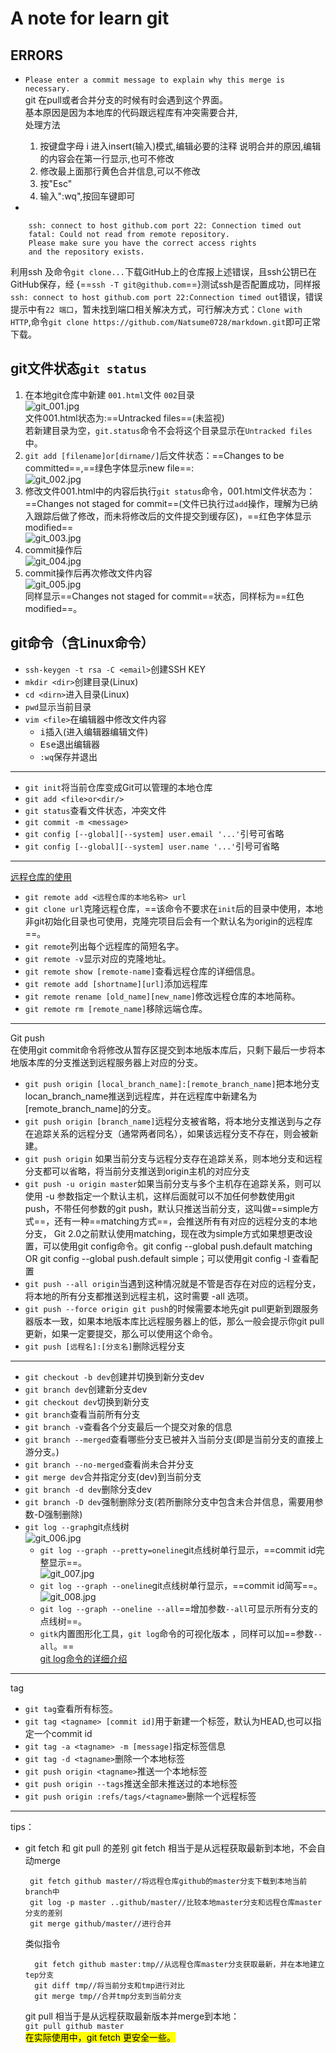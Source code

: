 # A note for learn git  

## ERRORS  

+ `Please enter a commit message to explain why this merge is necessary.`  
    git 在pull或者合并分支的时候有时会遇到这个界面。  
    基本原因是因为本地库的代码跟远程库有冲突需要合并,  
    处理方法  
    1. 按键盘字母 i 进入insert(输入)模式,编辑必要的注释 说明合并的原因,编辑的内容会在第一行显示,也可不修改  
    1. 修改最上面那行黄色合并信息,可以不修改  
    1. 按"Esc"  
    1. 输入":wq",按回车键即可  

+ 

```git
    ssh: connect to host github.com port 22: Connection timed out  
    fatal: Could not read from remote repository.  
    Please make sure you have the correct access rights  
    and the repository exists.
```

利用ssh 及命令`git clone...`下载GitHub上的仓库报上述错误，且ssh公钥已在GitHub保存，经 {==`ssh -T git@github.com`==}测试ssh是否配置成功，同样报`ssh: connect to host github.com port 22:Connection timed out`错误，错误提示中有`22 端口`，暂未找到端口相关解决方式，可行解决方式：`Clone with HTTP`,命令`git clone https://github.com/Natsume0728/markdown.git`即可正常下载。  

## git文件状态`git status`  

1. 在本地git仓库中新建 `001.html`文件 `002`目录  
![git_001.jpg](https://i.loli.net/2019/06/19/5d09c667346f355426.jpg)  
文件001.html状态为:==Untracked files==(未监视)  
若新建目录为空，`git.status`命令不会将这个目录显示在`Untracked files`中。  
1. `git add [filename]or[dirname/]`后文件状态：==Changes to be committed==,==绿色字体显示new file==:  
![git_002.jpg](https://i.loli.net/2019/06/19/5d09c77fda45b30041.jpg)  
1. 修改文件001.html中的内容后执行`git status`命令，001.html文件状态为：==Changes not staged for commit==(文件已执行过`add`操作，理解为已纳入跟踪后做了修改，而未将修改后的文件提交到缓存区)，==红色字体显示modified==  
![git_003.jpg](https://i.loli.net/2019/06/19/5d09c7bc54c6158274.jpg)  
1. commit操作后  
![git_004.jpg](https://i.loli.net/2019/06/19/5d09c7bb25f1d80936.jpg)  
1. commit操作后再次修改文件内容  
![git_005.jpg](https://i.loli.net/2019/06/19/5d09c7bb2de2b85471.jpg)  
同样显示==Changes not staged for commit==状态，同样标为==红色modified==。  

## git命令（含Linux命令）  

+ `ssh-keygen -t rsa -C <email>`创建SSH KEY  
+ `mkdir <dir>`创建目录(Linux)  
+ `cd <dirn>`进入目录(Linux)  
+ `pwd`显示当前目录  
+ `vim <file>`在编辑器中修改文件内容  
    + <kbd>i</kbd>插入(进入编辑器编辑文件)  
    + <kbd>Ese</kbd>退出编辑器  
    + `:wq`保存并退出  

***

+ `git init`将当前仓库变成Git可以管理的本地仓库  
+ `git add <file>or<dir/>`  
+ `git status`查看文件状态，冲突文件  
+ `git commit -m <message>`  
+ `git config [--global][--system] user.email '...'`引号可省略  
+ `git config [--global][--system] user.name '...'`引号可省略  

***

[远程仓库的使用](https://git-scm.com/book/zh/v1/Git-%E5%9F%BA%E7%A1%80-%E8%BF%9C%E7%A8%8B%E4%BB%93%E5%BA%93%E7%9A%84%E4%BD%BF%E7%94%A8)  

+ `git remote add <远程仓库的本地名称> url`  
+ `git clone url`克隆远程仓库，==该命令不要求在`init`后的目录中使用，本地非git初始化目录也可使用，克隆完项目后会有一个默认名为origin的远程库==。  
+ `git remote`列出每个远程库的简短名字。  
+ `git remote -v`显示对应的克隆地址。  
+ `git remote show [remote-name]`查看远程仓库的详细信息。  
+ `git remote add [shortname][url]`添加远程库  
+ `git remote rename [old_name][new_name]`修改远程仓库的本地简称。  
+ `git remote rm [remote_name]`移除远端仓库。  

***
Git push  
在使用git commit命令将修改从暂存区提交到本地版本库后，只剩下最后一步将本地版本库的分支推送到远程服务器上对应的分支。  

+ `git push origin [local_branch_name]:[remote_branch_name]`把本地分支locan_branch_name推送到远程库，并在远程库中新建名为[remote_branch_name]的分支。  
+ `git push origin [branch_name]`远程分支被省略，将本地分支推送到与之存在追踪关系的远程分支（通常两者同名），如果该远程分支不存在，则会被新建。  
+ `git push origin` 如果当前分支与远程分支存在追踪关系，则本地分支和远程分支都可以省略，将当前分支推送到origin主机的对应分支  
+ `git push -u origin master`如果当前分支与多个主机存在追踪关系，则可以使用 -u 参数指定一个默认主机，这样后面就可以不加任何参数使用git push，不带任何参数的git push，默认只推送当前分支，这叫做==simple方式==，还有一种==matching方式==，会推送所有有对应的远程分支的本地分支， Git 2.0之前默认使用matching，现在改为simple方式如果想更改设置，可以使用git config命令。git config --global push.default matching OR git config --global push.default simple；可以使用git config -l 查看配置
+ `git push --all origin`当遇到这种情况就是不管是否存在对应的远程分支，将本地的所有分支都推送到远程主机，这时需要 -all 选项。  
+ `git push --force origin git push`的时候需要本地先git pull更新到跟服务器版本一致，如果本地版本库比远程服务器上的低，那么一般会提示你git pull更新，如果一定要提交，那么可以使用这个命令。
+ `git push [远程名]:[分支名]`删除远程分支

***

+ `git checkout -b dev`创建并切换到新分支dev
+ `git branch dev`创建新分支dev
+ `git checkout dev`切换到新分支
+ `git branch`查看当前所有分支
+ `git branch -v`查看各个分支最后一个提交对象的信息
+ `git branch --merged`查看哪些分支已被并入当前分支(即是当前分支的直接上游分支。)
+ `git branch --no-merged`查看尚未合并分支
+ `git merge dev`合并指定分支(dev)到当前分支
+ `git branch -d dev`删除分支dev
+ `git branch -D dev`强制删除分支(若所删除分支中包含未合并信息，需要用参数-D强制删除)
+ `git log --graph`git点线树  
![git_006.jpg](https://i.loli.net/2019/06/19/5d09c814cab0e32273.jpg)
  + `git log --graph --pretty=oneline`git点线树单行显示，==commit id完整显示==。  
![git_007.jpg](https://i.loli.net/2019/06/19/5d09c814ce5bf68988.jpg)  
  + `git log --graph --oneline`git点线树单行显示，==commit id简写==。  
![git_008.jpg](https://i.loli.net/2019/06/19/5d09c815bd46831344.jpg)  
  + `git log --graph --oneline --all`==增加参数`--all`可显示所有分支的点线树==。
  + `gitk`内置图形化工具，`git log`命令的可视化版本  ，同样可以加==参数`--all`。==  
[git log命令的详细介绍](https://git-scm.com/book/zh/v1/Git-%E5%9F%BA%E7%A1%80-%E6%9F%A5%E7%9C%8B%E6%8F%90%E4%BA%A4%E5%8E%86%E5%8F%B2)  

***
tag

+ `git tag`查看所有标签。
+ `git tag <tagname> [commit id]`用于新建一个标签，默认为HEAD,也可以指定一个commit id
+ `git tag -a <tagname> -m [message]`指定标签信息
+ `git tag -d <tagname>`删除一个本地标签
+ `git push origin <tagname>`推送一个本地标签
+ `git push origin --tags`推送全部未推送过的本地标签
+ `git push origin :refs/tags/<tagname>`删除一个远程标签

***

tips：

+ git fetch 和 git pull 的差别
  git fetch 相当于是从远程获取最新到本地，不会自动merge  

  ```git
   git fetch github master//将远程仓库github的master分支下载到本地当前branch中
   git log -p master ..github/master//比较本地master分支和远程仓库master分支的差别
   git merge github/master//进行合并
   ```

  类似指令  
  
  ```git
    git fetch github master:tmp//从远程仓库master分支获取最新，并在本地建立tep分支
    git diff tmp//将当前分支和tmp进行对比
    git merge tmp//合并tmp分支到当前分支
  ```
  
  git pull 相当于是从远程获取最新版本并merge到本地：  
  `git pull github master`  
  <mark>在实际使用中，git fetch 更安全一些。</mark>  
